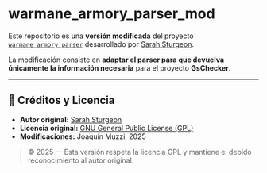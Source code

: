 # warmane_armory_parser_mod

Este repositorio es una **versión modificada** del proyecto [`warmane_armory_parser`](https://github.com/sarahsturgeon/warmane_armory_parser.git) desarrollado por [Sarah Sturgeon](https://github.com/sarahsturgeon).

La modificación consiste en **adaptar el parser para que devuelva únicamente la información necesaria** para el proyecto **GsChecker**.

---

## 🧩 Créditos y Licencia

- **Autor original:** [Sarah Sturgeon](https://github.com/sarahsturgeon)  
- **Licencia original:** [GNU General Public License (GPL)](https://www.gnu.org/licenses/gpl-3.0.html)  
- **Modificaciones:** Joaquin Muzzi, 2025

> © 2025 — Esta versión respeta la licencia GPL y mantiene el debido reconocimiento al autor original.
